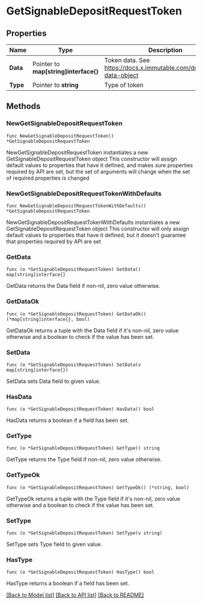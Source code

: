 # GetSignableDepositRequestToken

## Properties

Name | Type | Description | Notes
------------ | ------------- | ------------- | -------------
**Data** | Pointer to **map[string]interface{}** | Token data. See https://docs.x.immutable.com/docs/token-data-object | [optional] 
**Type** | Pointer to **string** | Type of token | [optional] 

## Methods

### NewGetSignableDepositRequestToken

`func NewGetSignableDepositRequestToken() *GetSignableDepositRequestToken`

NewGetSignableDepositRequestToken instantiates a new GetSignableDepositRequestToken object
This constructor will assign default values to properties that have it defined,
and makes sure properties required by API are set, but the set of arguments
will change when the set of required properties is changed

### NewGetSignableDepositRequestTokenWithDefaults

`func NewGetSignableDepositRequestTokenWithDefaults() *GetSignableDepositRequestToken`

NewGetSignableDepositRequestTokenWithDefaults instantiates a new GetSignableDepositRequestToken object
This constructor will only assign default values to properties that have it defined,
but it doesn't guarantee that properties required by API are set

### GetData

`func (o *GetSignableDepositRequestToken) GetData() map[string]interface{}`

GetData returns the Data field if non-nil, zero value otherwise.

### GetDataOk

`func (o *GetSignableDepositRequestToken) GetDataOk() (*map[string]interface{}, bool)`

GetDataOk returns a tuple with the Data field if it's non-nil, zero value otherwise
and a boolean to check if the value has been set.

### SetData

`func (o *GetSignableDepositRequestToken) SetData(v map[string]interface{})`

SetData sets Data field to given value.

### HasData

`func (o *GetSignableDepositRequestToken) HasData() bool`

HasData returns a boolean if a field has been set.

### GetType

`func (o *GetSignableDepositRequestToken) GetType() string`

GetType returns the Type field if non-nil, zero value otherwise.

### GetTypeOk

`func (o *GetSignableDepositRequestToken) GetTypeOk() (*string, bool)`

GetTypeOk returns a tuple with the Type field if it's non-nil, zero value otherwise
and a boolean to check if the value has been set.

### SetType

`func (o *GetSignableDepositRequestToken) SetType(v string)`

SetType sets Type field to given value.

### HasType

`func (o *GetSignableDepositRequestToken) HasType() bool`

HasType returns a boolean if a field has been set.


[[Back to Model list]](../README.md#documentation-for-models) [[Back to API list]](../README.md#documentation-for-api-endpoints) [[Back to README]](../README.md)


